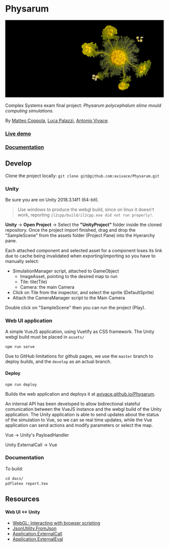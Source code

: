 # Physarum

<img src="docs/1900full.png"/>

Complex Systems exam final project: *Physarum polycephalum slime mould computing simulations.*

By [Matteo Coppola](https://github.com/matteocoppola), [Luca Palazzi](https://github.com/lucapalazzi), [Antonio Vivace](https://github.com/avivace).

### [Live demo](https://avivace.github.io/Physarum)

### [Documentation](slides.pdf)



## Develop

Clone the project locally: `git clone git@github.com:avivace/Physarum.git`

### Unity

Be sure you are on Unity 2018.3.14f1 (64-bit).

> Use windows to produce the webgl build, since on linux it doesn't work, reporting `il2cpp/build/il2cpp.exe did not run properly!`.

**Unity** -> **Open Project** -> Select the **"UnityProject"** folder inside the cloned repository. Once the project import finished, drag and drop the "SampleScene" from the assets folder (Project Pane) into the Hyerarchy pane.

Each attached component and selected asset for a component loses its link due to cache being invalidated when exporting/importing so you have to manually select:

- SimulationManager script, attached to GameObject
    + ImageAsset, pointing to the desired map to run
    + Tile: tile(Tile)
    + Camera: the main Camera
- Click on Tile from the inspector, and select the sprite (DefaultSprite)
- Attach the CameraManager script to the Main Camera

Double click on "SampleScene" then you can run the project (Play).

### Web UI application

A simple VueJS application, using Vuetify as CSS framework. 
The Unity webgl build must be placed in `assets/`


```
npm run serve
```

Due to GitHub limitations for github pages, we use the `master` branch to deploy builds, and the `develop` as an actual branch.

#### Deploy

```
npm run deploy
```

Builds the web application and deploys it at [avivace.github.io/Physarum](https://avivace.github.io/Physarum).

An internal API has been developed to allow bidirectional stateful comunication between the VueJS instance and the webgl build of the Unity application. The Unity application is able to send updates about the status of the simulation to Vue, so we can se real time updates, while the Vue application can send actions and modify parameters or select the map.

Vue -> Unity's PayloadHandler

Unity ExternalCall -> Vue

### Documentation

To build:
```
cd docs/
pdflatex report.tex
```

## Resources

#### Web UI <-> Unity

- [WebGL: Interacting with browser scripting](https://docs.unity3d.com/2018.4/Documentation/Manual/webgl-interactingwithbrowserscripting.html)
- [JsonUtility.FromJson](https://docs.unity3d.com/ScriptReference/JsonUtility.FromJson.html)
- [Application.ExternalCall](https://docs.unity3d.com/540/Documentation/ScriptReference/Application.ExternalCall.html)
- [Application.ExternalEval](https://docs.unity3d.com/540/Documentation/ScriptReference/Application.ExternalEval.html)
